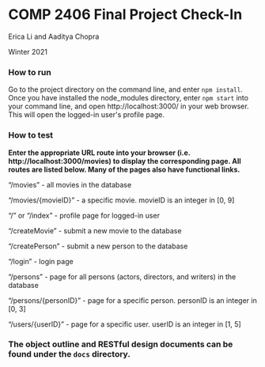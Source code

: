 # COMP 2406 Final Project Check-In
Erica Li and Aaditya Chopra

Winter 2021

### How to run
Go to the project directory on the command line, and enter ```npm install```. Once you have installed the node_modules directory, enter ```npm start``` into your command line, and open http://localhost:3000/ in your web browser. This will open the logged-in user's profile page.

### How to test

**Enter the appropriate URL route into your browser (i.e. http://localhost:3000/movies) to display the corresponding page. All routes are listed below. 
Many of the pages also have functional links.**

“/movies” - all movies in the database

“/movies/{movieID}” - a specific movie. movieID is an integer in [0, 9]

“/” or “/index” - profile page for logged-in user

“/createMovie” - submit a new movie to the database

“/createPerson” - submit a new person to the database

“/login” - login page

“/persons”  - page for all persons (actors, directors, and writers) in the database

“/persons/{personID}” - page for a specific person. personID is an integer in [0, 3]  

“/users/{userID}” - page for a specific user. userID is an integer in [1, 5]  


### The object outline and RESTful design documents can be found under the ```docs``` directory.

